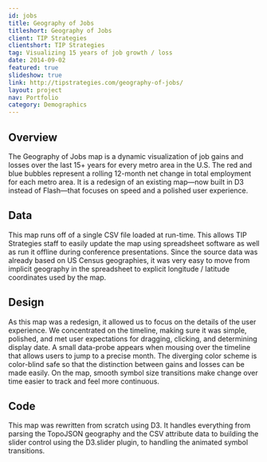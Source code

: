 ```yaml
---
id: jobs
title: Geography of Jobs
titleshort: Geography of Jobs
client: TIP Strategies
clientshort: TIP Strategies
tag: Visualizing 15 years of job growth / loss
date: 2014-09-02
featured: true
slideshow: true
link: http://tipstrategies.com/geography-of-jobs/
layout: project
nav: Portfolio
category: Demographics
---
```


## Overview
The Geography of Jobs map is a dynamic visualization of job gains and losses over the last 15+ years for every metro area in the U.S. The red and blue bubbles represent a rolling 12-month net change in total employment for each metro area. It is a redesign of an existing map—now built in D3 instead of Flash—that focuses on speed and a polished user experience.

## Data
This map runs off of a single CSV file loaded at run-time. This allows TIP Strategies staff to easily update the map using spreadsheet software as well as run it offline during conference presentations. Since the source data was already based on US Census geographies, it was very easy to move from implicit geography in the spreadsheet to explicit longitude / latitude coordinates used by the map.

## Design
As this map was a redesign, it allowed us to focus on the details of the user experience. We concentrated on the timeline, making sure it was simple, polished, and met user expectations for dragging, clicking, and determining display date. A small data-probe appears when mousing over the timeline that allows users to jump to a precise month. The diverging color scheme is color-blind safe so that the distinction between gains and losses can be made easily. On the map, smooth symbol size transitions make change over time easier to track and feel more continuous.

## Code
This map was rewritten from scratch using D3. It handles everything from parsing the TopoJSON geography and the CSV attribute data to building the slider control using the D3.slider plugin, to handling the animated symbol transitions.
